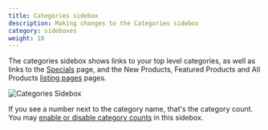 ```yaml
---
title: Categories sidebox 
description: Making changes to the Categories sidebox 
category: sideboxes
weight: 10
---
```


The categories sidebox shows links to your top level categories, as well as links to the [Specials](/user/storefront_pages/specials/) page, and the New Products, Featured Products and All Products [listing pages](/user/storefront_pages/listing_pages/) pages. 

![Categories Sidebox](/images/sidebox_categories.png)

If you see a number next to the category name, that's the category count.  You may [enable or disable category counts](/user/products/disable_category_count/) in this sidebox. 
